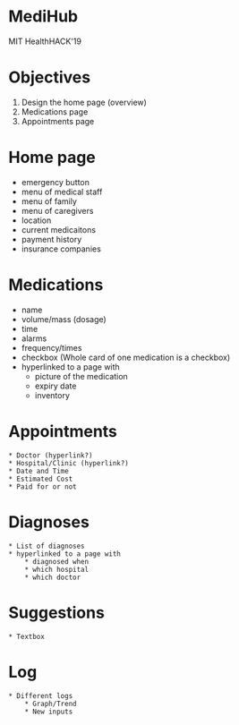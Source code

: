 # MediHub
MIT HealthHACK'19

# Objectives
1. Design the home page (overview)
2. Medications page
3. Appointments page

# Home page
* emergency button
* menu of medical staff
* menu of family
* menu of caregivers
* location
* current medicaitons
* payment history
* insurance companies

# Medications
* name
* volume/mass (dosage)
* time
* alarms
* frequency/times
* checkbox (Whole card of one medication is a checkbox)
* hyperlinked to a page with 
    * picture of the medication
    * expiry date
    * inventory

# Appointments
    * Doctor (hyperlink?)
    * Hospital/Clinic (hyperlink?)
    * Date and Time
    * Estimated Cost
    * Paid for or not

# Diagnoses
    * List of diagnoses
    * hyperlinked to a page with
        * diagnosed when
        * which hospital
        * which doctor

# Suggestions
    * Textbox

# Log
    * Different logs
        * Graph/Trend
        * New inputs




